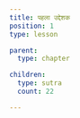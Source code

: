 ```yaml
---
title: पहला उद्देशक
position: 1
type: lesson

parent:
  type: chapter

children:
  type: sutra
  count: 22

---
```

